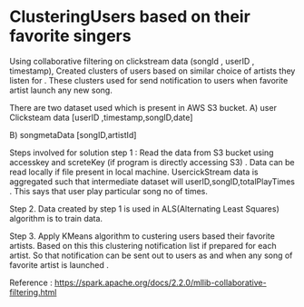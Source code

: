 # ClusteringUsers based on their favorite singers 

Using collaborative filtering on clickstream data (songId , userID , timestamp), Created clusters of users based on similar choice of artists they listen for . These clusters used for send notification to users when favorite artist launch any new song.

There are two dataset used which is present in AWS S3 bucket. A) user Clicksteam data [userID ,timestamp,songID,date]

B) songmetaData [songID,artistId]

Steps involved for solution step 1 : Read the data from S3 bucket using accesskey and screteKey (if program is directly accessing S3) . Data can be read locally if file present in local machine. UsercickStream data is aggregated such that intermediate dataset will userID,songID,totalPlayTimes . This says that user play particular song no of times.

Step 2. Data created by step 1 is used in ALS(Alternating Least Squares) algorithm is to train data.

Step 3. Apply KMeans algorithm to custering users based their favorite artists. Based on this this clustering notification list if prepared for each artist. So that notification can be sent out to users as and when any song of favorite artist is launched .

Reference : https://spark.apache.org/docs/2.2.0/mllib-collaborative-filtering.html
